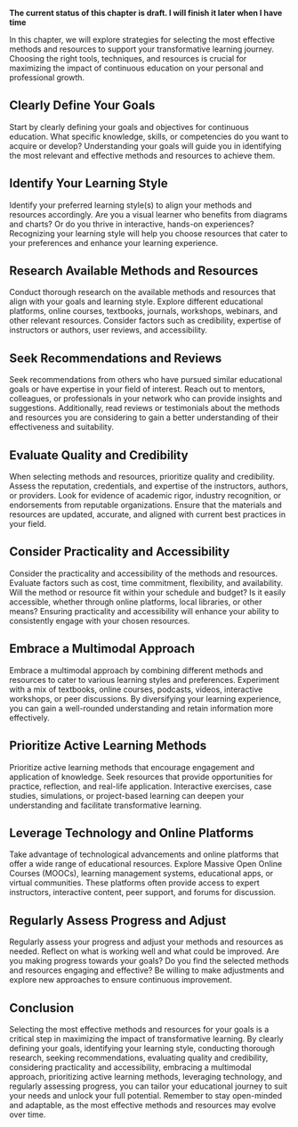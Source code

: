**The current status of this chapter is draft. I will finish it later when I have time**

In this chapter, we will explore strategies for selecting the most effective methods and resources to support your transformative learning journey. Choosing the right tools, techniques, and resources is crucial for maximizing the impact of continuous education on your personal and professional growth.

Clearly Define Your Goals
-------------------------

Start by clearly defining your goals and objectives for continuous education. What specific knowledge, skills, or competencies do you want to acquire or develop? Understanding your goals will guide you in identifying the most relevant and effective methods and resources to achieve them.

Identify Your Learning Style
----------------------------

Identify your preferred learning style(s) to align your methods and resources accordingly. Are you a visual learner who benefits from diagrams and charts? Or do you thrive in interactive, hands-on experiences? Recognizing your learning style will help you choose resources that cater to your preferences and enhance your learning experience.

Research Available Methods and Resources
----------------------------------------

Conduct thorough research on the available methods and resources that align with your goals and learning style. Explore different educational platforms, online courses, textbooks, journals, workshops, webinars, and other relevant resources. Consider factors such as credibility, expertise of instructors or authors, user reviews, and accessibility.

Seek Recommendations and Reviews
--------------------------------

Seek recommendations from others who have pursued similar educational goals or have expertise in your field of interest. Reach out to mentors, colleagues, or professionals in your network who can provide insights and suggestions. Additionally, read reviews or testimonials about the methods and resources you are considering to gain a better understanding of their effectiveness and suitability.

Evaluate Quality and Credibility
--------------------------------

When selecting methods and resources, prioritize quality and credibility. Assess the reputation, credentials, and expertise of the instructors, authors, or providers. Look for evidence of academic rigor, industry recognition, or endorsements from reputable organizations. Ensure that the materials and resources are updated, accurate, and aligned with current best practices in your field.

Consider Practicality and Accessibility
---------------------------------------

Consider the practicality and accessibility of the methods and resources. Evaluate factors such as cost, time commitment, flexibility, and availability. Will the method or resource fit within your schedule and budget? Is it easily accessible, whether through online platforms, local libraries, or other means? Ensuring practicality and accessibility will enhance your ability to consistently engage with your chosen resources.

Embrace a Multimodal Approach
-----------------------------

Embrace a multimodal approach by combining different methods and resources to cater to various learning styles and preferences. Experiment with a mix of textbooks, online courses, podcasts, videos, interactive workshops, or peer discussions. By diversifying your learning experience, you can gain a well-rounded understanding and retain information more effectively.

Prioritize Active Learning Methods
----------------------------------

Prioritize active learning methods that encourage engagement and application of knowledge. Seek resources that provide opportunities for practice, reflection, and real-life application. Interactive exercises, case studies, simulations, or project-based learning can deepen your understanding and facilitate transformative learning.

Leverage Technology and Online Platforms
----------------------------------------

Take advantage of technological advancements and online platforms that offer a wide range of educational resources. Explore Massive Open Online Courses (MOOCs), learning management systems, educational apps, or virtual communities. These platforms often provide access to expert instructors, interactive content, peer support, and forums for discussion.

Regularly Assess Progress and Adjust
------------------------------------

Regularly assess your progress and adjust your methods and resources as needed. Reflect on what is working well and what could be improved. Are you making progress towards your goals? Do you find the selected methods and resources engaging and effective? Be willing to make adjustments and explore new approaches to ensure continuous improvement.

Conclusion
----------

Selecting the most effective methods and resources for your goals is a critical step in maximizing the impact of transformative learning. By clearly defining your goals, identifying your learning style, conducting thorough research, seeking recommendations, evaluating quality and credibility, considering practicality and accessibility, embracing a multimodal approach, prioritizing active learning methods, leveraging technology, and regularly assessing progress, you can tailor your educational journey to suit your needs and unlock your full potential. Remember to stay open-minded and adaptable, as the most effective methods and resources may evolve over time.
